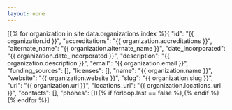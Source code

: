 ```yaml
---
layout: none
---
```

[{% for organization in site.data.organizations.index %}{
    "id": "{{ organization.id }}",
    "accreditations": "{{ organization.accreditations }}",
    "alternate_name": "{{ organization.alternate_name }}",
    "date_incorporated": "{{ organization.date_incorporated }}",
    "description": "{{ organization.description }}",
    "email": "{{ organization.email }}",
    "funding_sources": [],
    "licenses": [],
    "name": "{{ organization.name }}",
    "website": "{{ organization.website }}",
    "slug": "{{ organization.slug }}",
    "url": "{{ organization.url }}",
    "locations_url": "{{ organization.locations_url }}",
    "contacts": [],
    "phones": []}{% if forloop.last == false %},{% endif %}{% endfor %}]
